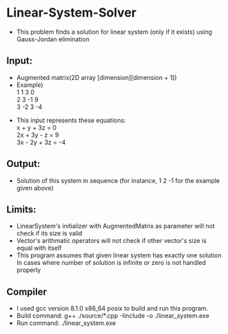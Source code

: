 # Linear-System-Solver
- This problem finds a solution for linear system (only if it exists)
  using Gauss-Jordan elimination

## Input:
- Augmented matrix(2D array [dimension][dimension + 1])
- Example)\
  1  1  3  0\
  2  3 -1  9\
  3 -2  3 -4

* This input represents these equations:\
   x +  y + 3z =  0\
  2x + 3y -  z =  9\
  3x - 2y + 3z = -4

## Output:
- Solution of this system in sequence (for instance, 1 2 -1 for the example given above)

## Limits:
- LinearSystem's initializer with AugmentedMatrix as parameter will not check if its size is valid
- Vector's arithmatic operators will not check if other vector's size is equal with itself
- This program assumes that given linear system has exactly one solution
  In cases where number of solution is infinite or zero is not handled properly

## Compiler
- I used gcc version 8.1.0 x86_64 posix to build and run this program.
- Build command: g++ ./source/*.cpp -Iinclude -o ./linear_system.exe
- Run command: ./linear_system.exe

